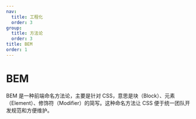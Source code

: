 ```yaml
---
nav:
  title: 工程化
  order: 3
group:
  title: 方法论
  order: 3
title: BEM
order: 1
---
```


# BEM

BEM 是一种前端命名方法论，主要是针对 CSS，意思是块（Block）、元素（Element）、修饰符（Modifier）的简写。这种命名方法让 CSS 便于统一团队开发规范和方便维护。
